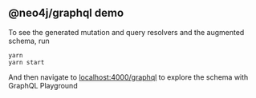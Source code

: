 ## @neo4j/graphql demo

To see the generated mutation and query resolvers and the augmented schema, run

```console
yarn
yarn start
```

And then navigate to [localhost:4000/graphql](http://localhost:4000/graphql) to explore the schema with GraphQL Playground
